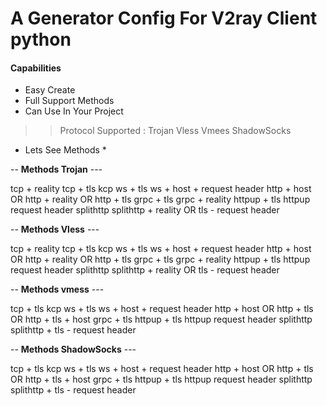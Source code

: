 # A Generator Config For V2ray Client python

#### Capabilities
- Easy Create 
- Full Support Methods
- Can Use In Your Project 


>> Protocol Supported : Trojan Vless Vmees ShadowSocks 

* Lets See Methods *

-- **Methods Trojan** ---

tcp + reality
tcp + tls
kcp 
ws + tls
ws + host + request header
http + host OR http + reality OR http + tls
grpc + tls 
grpc + reality
httpup + tls
httpup request header
splithttp 
splithttp + reality OR tls - request header

-- **Methods Vless** ---

tcp + reality
tcp + tls
kcp 
ws + tls
ws + host + request header
http + host OR http + reality OR http + tls
grpc + tls 
grpc + reality
httpup + tls
httpup request header
splithttp 
splithttp + reality OR tls - request header

-- **Methods vmess** ---	

tcp + tls
kcp 
ws + tls
ws + host + request header
http + host OR http + tls OR http + tls + host
grpc + tls 
httpup + tls
httpup request header
splithttp 
splithttp +  tls - request header

-- **Methods ShadowSocks** ---	

tcp + tls
kcp 
ws + tls
ws + host + request header
http + host OR http + tls OR http + tls + host
grpc + tls 
httpup + tls
httpup request header
splithttp 
splithttp +  tls - request header
